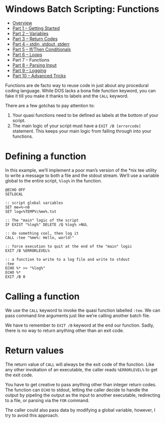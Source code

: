 
Windows Batch Scripting: Functions 
==================================

-   [Overview](/guides/windows-batch-scripting/index.html)
-   [Part 1 – Getting
    Started](/guides/windows-batch-scripting/part-1-getting-started.html)
-   [Part 2 –
    Variables](/guides/windows-batch-scripting/part-2-variables.html)
-   [Part 3 – Return
    Codes](/guides/windows-batch-scripting/part-3-return-codes.html)
-   [Part 4 – stdin, stdout,
    stderr](/guides/windows-batch-scripting/part-4-stdin-stdout-stderr.html)
-   [Part 5 – If/Then
    Conditionals](/guides/windows-batch-scripting/part-5-if-then-conditionals.html)
-   [Part 6 – Loops](/guides/windows-batch-scripting/part-6-loops.html)
-   Part 7 – Functions
-   [Part 8 – Parsing
    Input](/guides/windows-batch-scripting/part-8-parsing-input.html)
-   [Part 9 –
    Logging](/guides/windows-batch-scripting/part-9-logging.html)
-   [Part 10 – Advanced
    Tricks](/guides/windows-batch-scripting/part-advanced-tricks.html)

Functions are de facto way to reuse code in just about any procedural
coding language. While DOS lacks a bona fide function keyword, you can
fake it till you make it thanks to labels and the `CALL` keyword.

There are a few gotchas to pay attention to:

1.  Your quasi functions need to be defined as labels at the bottom of
    your script.
2.  The main logic of your script must have a `EXIT /B [errorcode]`
    statement. This keeps your main logic from falling through into your
    functions.

Defining a function
===================

In this example, we’ll implement a poor man’s version of the \*nix tee
utility to write a message to both a file and the stdout stream. We’ll
use a variable global to the entire script, `%log%` in the function.

    @ECHO OFF
    SETLOCAL

    :: script global variables
    SET me=%~n0
    SET log=%TEMP%\%me%.txt

    :: The "main" logic of the script
    IF EXIST "%log%" DELETE /Q %log% >NUL

    :: do something cool, then log it
    CALL :tee "%me%: Hello, world!"

    :: force execution to quit at the end of the "main" logic
    EXIT /B %ERRORLEVEL%

    :: a function to write to a log file and write to stdout
    :tee
    ECHO %* >> "%log%"
    ECHO %*
    EXIT /B 0

Calling a function
==================

We use the `CALL` keyword to invoke the quasi function labelled `:tee`.
We can pass command line arguments just like we’re calling another batch
file.

We have to remember to `EXIT /B` keyword at the end our function. Sadly,
there is no way to return anything other than an exit code.

Return values
=============

The return value of `CALL` will always be the exit code of the function.
Like any other invokation of an executable, the caller reads
`%ERRORLEVEL%` to get the exit code.

You have to get creative to pass anything other than integer return
codes. The function can `ECHO` to stdout, letting the caller decide to
handle the output by pipeling the output as the input to another
executable, redirecting to a file, or parsing via the `FOR` command.

The caller could also pass data by modifying a global variable, however,
I try to avoid this approach.
